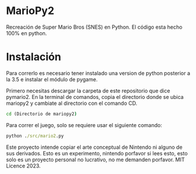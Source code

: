 # MarioPy2

Recreación de Super Mario Bros (SNES) en Python.
El código esta hecho 100% en python.

# Instalación
Para correrlo es necesario tener instalado una version de python posterior a la 3.5 e instalar el módulo de pygame.

Primero necesitas descargar la carpeta de este repositorio que dice pymario2.
En la terminal de comandos, copia el directorio donde se ubica mariopy2 y cambiate al directorio con el comando CD.

```cmd
cd (Directorio de mariopy2)
```
Para correr el juego, solo se requiere usar el siguiente comando:
```cmd
python ./src/mario2.py
```

Este proyecto intende copiar el arte conceptual de Nintendo ni alguno de sus derivados. Esto es un experimento, nintendo porfavor si lees esto, esto solo es un proyecto personal no lucrativo, no me demanden porfavor.
MIT Licence 2023.
